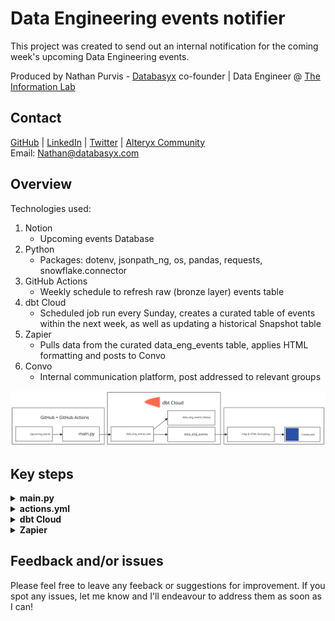 <h1>Data Engineering events notifier</h1>

This project was created to send out an internal notification for the coming week's upcoming Data Engineering events.

Produced by Nathan Purvis - [Databasyx](https://www.databasyx.com/) co-founder | Data Engineer @ [The Information Lab](https://www.theinformationlab.co.uk/)

<h2>Contact</h2>

[GitHub](https://github.com/DataNath) | [LinkedIn](https://www.linkedin.com/in/nathan-purvis/) | [Twitter](https://x.com/DataNath) | [Alteryx Community](https://community.alteryx.com/t5/user/viewprofilepage/user-id/307299)  
Email: Nathan@databasyx.com

<h2>Overview</h2>

Technologies used:

1. Notion
    - Upcoming events Database
2. Python
    - Packages: dotenv, jsonpath_ng, os, pandas, requests, snowflake.connector
3. GitHub Actions
    - Weekly schedule to refresh raw (bronze layer) events table
4. dbt Cloud
    - Scheduled job run every Sunday, creates a curated table of events within the next week, as well as updating a historical Snapshot table
5. Zapier
    - Pulls data from the curated data_eng_events table, applies HTML formatting and posts to Convo
6. Convo
    - Internal communication platform, post addressed to relevant groups

<a href=".docs/process.svg" target="_blank">
    <img src=".docs/process.svg" width="800">
</a>

<h2>Key steps</h2>

<details>
<summary><strong style="font size 24px;";>main.py</strong></summary>

>
Using environment variables to pull in GitHub Actions secrets
```python
database_id     = os.getenv("DATABASE_ID")
bearer_token    = os.getenv("BEARER_TOKEN")
sf_user         = os.getenv("USER")
sf_password     = os.getenv("PASSWORD")
sf_account      = os.getenv("ACCOUNT")
sf_warehouse    = os.getenv("WAREHOUSE")
sf_database     = os.getenv("DATABASE")
sf_schema       = os.getenv("SCHEMA")
```

![GitHub Actions secrets](.docs/secrets.png)

Picking out target attributes in the API response using JSONPath
```python
details = {
            "uid":   page.get("id"),
            "name": "$.properties.Name.title[*].text.content",
            "date": "$.properties.Date.date.start",
            "time": "$.properties.Time.rich_text[*].text.content",
            "url":  "$.properties.Link.url"
        }
```

Use a cursor object to execute various SQL statements
    - Drop the current table, return record count of newly-created table & cast new grants ready for dbt

```python
drop_query = f'DROP TABLE IF EXISTS "{table_name}"'
conn.cursor().execute(drop_query)

count_query = f'SELECT COUNT(*) FROM "{table_name}"'
count = conn.cursor().execute(count_query).fetchone()[0]

grant_query = f"GRANT SELECT ON ALL TABLES IN SCHEMA {sf_schema} TO ROLE CORE"
grant = conn.cursor().execute(grant_query)
```

</details>

<details>
<summary><strong style="font size 24px;";>actions.yml</strong></summary>

>
Set up cron scheduling for midday every Sunday
```yml
on:
  schedule:
    - cron: "0 12 * * 0"
```

Install latest version of pip and all required packages
```yml
- name: Environment setup
        run: |
          python -m pip install --upgrade pip
          pip install -r requirements.txt
```

Sets environment variables from GitHub Actions secrets then runs Python unbuffered
```yml
- name: Run script
        env:
          DATABASE_ID:  ${{secrets.DATABASE_ID}}
          BEARER_TOKEN: ${{secrets.BEARER_TOKEN}}
          USER:         ${{secrets.USER}}
          PASSWORD:     ${{secrets.PASSWORD}}
          ACCOUNT:      ${{secrets.ACCOUNT}}
          WAREHOUSE:    ${{secrets.WAREHOUSE}}
          DATABASE:     ${{secrets.DATABASE}}
          SCHEMA:       ${{secrets.SCHEMA}}
        run: |
          python -u main.py
```

</details>

<details>
<summary><strong style="font size 24px;";>dbt Cloud</strong></summary>

>
Configure Snapshot table to show changes to events
```yml
version: 2

snapshots:
  - name: data_eng_events_history
    relation: source('bronze', 'data_eng_events_raw')
    config:
      unique_key: '"uid"'
      strategy: check
      check_cols: all
      hard_deletes: new_record
      snapshot_meta_column_names:
        dbt_scd_id: scd_hash
        dbt_updated_at: updated_at
        dbt_valid_from: valid_from_date
        dbt_valid_to: valid_until_date
        dbt_is_deleted: has_been_deleted
      dbt_valid_to_current: DATEADD(day, 1, CURRENT_DATE)
```

Set up correct materializations and ensure correct grants on gold objects ready for Zapier
```yml
models:
  data_eng_events_notifier:
    silver:
      +materialized: ephemeral
    gold:
      +materialized: table
      +grants:
        select: "DATASCHOOL"
```

</details>

<details>
<summary><strong style="font size 24px;";>Zapier</strong></summary>

>
Pull only relevant fields from snowflake
```sql
SELECT
  *
EXCLUDE
  "uid"
FROM DATA_ENG_EVENTS
ORDER BY
  "date",
  "time"
```

Code by Zapier - Python to create formatted Convo post
```python
name = inputData['name'].split(',')
date = inputData['date'].split(',')
time = inputData['time'].split(',')
link = inputData['link'].split(',')

combined = list(zip(name, date, time, link))

combined.sort(key=lambda x: (x[1], x[2]))

message = 'Upcoming events this week:<br>'+chr(0x200B)+'<br>'

for n, d, t, l in combined:
    message += f"\U0001F4DA Name: {n}<br>"
    message += f"\U0001F4C6 Date: {d}<br>"
    message += f"\U0001F55D Time: {t}<br>"
    message += f'\U0001F517 URL: <a href="{l}">Event page</a><br>'+chr(0x200B)+'<br>'

message += 'Hope to see you there! Remember to write up a reflective post to share your thoughts and any interesting learnings/connections!'

return{"output": message}
```

</details>

<h2>Feedback and/or issues</h2>

Please feel free to leave any feeback or suggestions for improvement. If you spot any issues, let me know and I'll endeavour to address them as soon as I can!